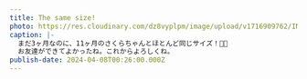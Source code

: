 ```yaml
---
title: The same size!
photo: https://res.cloudinary.com/dz8vyplpm/image/upload/v1716909762/IMG_9442_f5cryv.jpg
caption: |-
  まだ3ヶ月なのに、11ヶ月のさくらちゃんとほとんど同じサイズ！🤯😂
  お友達ができてよかったね。これからよろしくね。
publish-date: 2024-04-08T00:26:00.000Z
---
```

